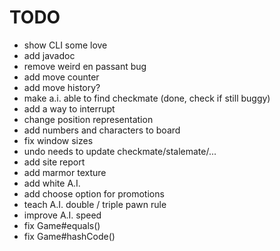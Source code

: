 # TODO

- show CLI some love
- add javadoc
- remove weird en passant bug
- add move counter
- add move history?
- make a.i. able to find checkmate (done, check if still buggy)
- add a way to interrupt
- change position representation
- add numbers and characters to board
- fix window sizes
- undo needs to update checkmate/stalemate/...
- add site report
- add marmor texture
- add white A.I.
- add choose option for promotions
- teach A.I. double / triple pawn rule
- improve A.I. speed
- fix Game#equals()
- fix Game#hashCode()

